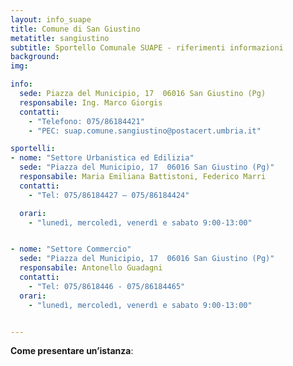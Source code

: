 ```yaml
---
layout: info_suape
title: Comune di San Giustino
metatitle: sangiustino
subtitle: Sportello Comunale SUAPE - riferimenti informazioni
background:
img:

info:
  sede: Piazza del Municipio, 17  06016 San Giustino (Pg)
  responsabile: Ing. Marco Giorgis
  contatti:
    - "Telefono: 075/86184421"
    - "PEC: suap.comune.sangiustino@postacert.umbria.it"

sportelli:
- nome: "Settore Urbanistica ed Edilizia"
  sede: "Piazza del Municipio, 17  06016 San Giustino (Pg)"
  responsabile: Maria Emiliana Battistoni, Federico Marri
  contatti:
    - "Tel: 075/86184427 – 075/86184424"

  orari:
    - "lunedì, mercoledì, venerdì e sabato 9:00-13:00"


- nome: "Settore Commercio"
  sede: "Piazza del Municipio, 17  06016 San Giustino (Pg)"
  responsabile: Antonello Guadagni
  contatti:
    - "Tel: 075/8618446 - 075/86184465"
  orari:
    - "lunedì, mercoledì, venerdì e sabato 9:00-13:00"


---
```



<p><strong>Come presentare un’istanza</strong>: <br /><br /></p>
